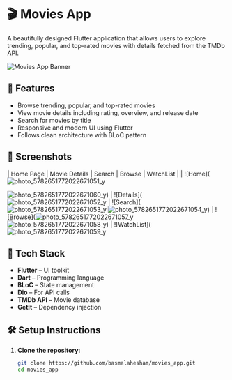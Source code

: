 # 🎬 Movies App

A beautifully designed Flutter application that allows users to explore trending, popular, and top-rated movies with details fetched from the TMDb API.

![Movies App Banner](https://user-images.githubusercontent.com/your-banner-image-url) <!-- Optional banner image -->

## 📱 Features

- Browse trending, popular, and top-rated movies
- View movie details including rating, overview, and release date
- Search for movies by title
- Responsive and modern UI using Flutter
- Follows clean architecture with BLoC pattern

## 📸 Screenshots

| Home Page | Movie Details | Search | Browse | WatchList |
| ![Home](![photo_5782651772022671051_y](https://github.com/user-attachments/assets/cb3e8469-6662-40fb-b431-75bdc80cfaa8)

![photo_5782651772022671060_y](https://github.com/user-attachments/assets/1e6ffed5-a02f-4da2-837f-77a202ffae15)) | ![Details](![photo_5782651772022671052_y](https://github.com/user-attachments/assets/5aa3d0f2-02db-418c-8a69-aec36d8c011e)
| ![Search](![photo_5782651772022671053_y](https://github.com/user-attachments/assets/e202b30f-f269-463c-8b70-a8091ef1b9a9)
![photo_5782651772022671054_y](https://github.com/user-attachments/assets/d49f010e-86d9-43e6-ba1d-190115ac53b6)) | ![Browse](![photo_5782651772022671057_y](https://github.com/user-attachments/assets/f35f09a6-2abd-486c-ae64-eb09dd27fcaf)
![photo_5782651772022671058_y](https://github.com/user-attachments/assets/50b012c5-48d9-4b3f-b99a-fcb317cf1547)) | ![WatchList](![photo_5782651772022671059_y](https://github.com/user-attachments/assets/c191100a-ae50-4383-aa4c-05d8b2bd9631)



## 🧰 Tech Stack

- **Flutter** – UI toolkit
- **Dart** – Programming language
- **BLoC** – State management
- **Dio** – For API calls
- **TMDb API** – Movie database
- **GetIt** – Dependency injection

## 🛠️ Setup Instructions

1. **Clone the repository:**

   ```bash
   git clone https://github.com/basmalahesham/movies_app.git
   cd movies_app



